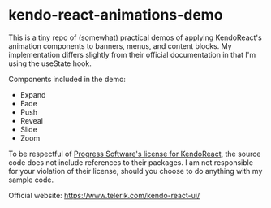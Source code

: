 # kendo-react-animations-demo

This is a tiny repo of (somewhat) practical demos of applying KendoReact's animation components to banners, menus, and content blocks. My implementation differs slightly from their official documentation in that I'm using the useState hook. 

Components included in the demo:

* Expand
* Fade
* Push
* Reveal
* Slide
* Zoom

To be respectful of [Progress Software's license for KendoReact](https://www.telerik.com/purchase/license-agreement/progress-kendoreact), the source code does not include references to their packages. I am not responsible for your violation of their license, should you choose to do anything with my sample code.

Official website: https://www.telerik.com/kendo-react-ui/
